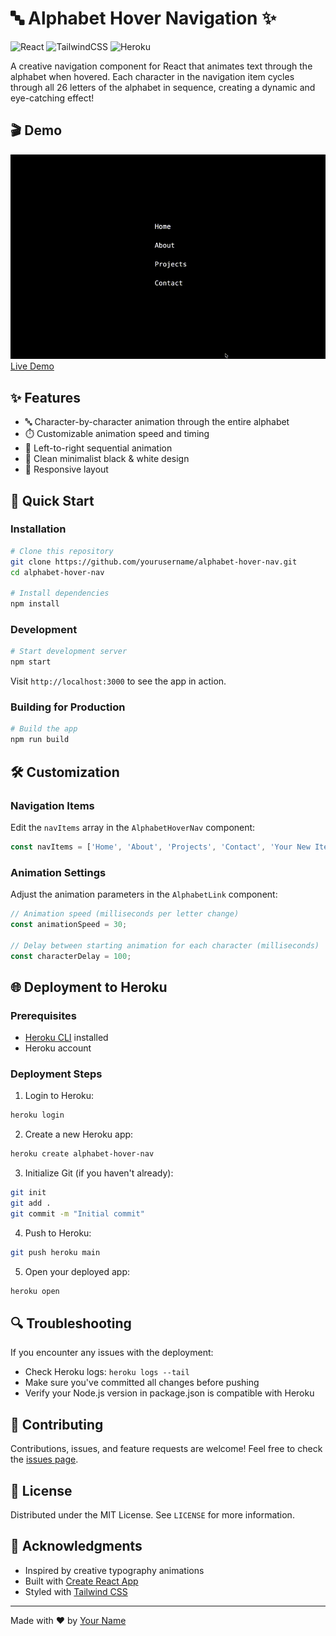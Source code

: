 # 🔤 Alphabet Hover Navigation ✨

![React](https://img.shields.io/badge/React-20232A?style=for-the-badge&logo=react&logoColor=61DAFB)
![TailwindCSS](https://img.shields.io/badge/Tailwind_CSS-38B2AC?style=for-the-badge&logo=tailwind-css&logoColor=white)
![Heroku](https://img.shields.io/badge/Heroku-430098?style=for-the-badge&logo=heroku&logoColor=white)

A creative navigation component for React that animates text through the alphabet when hovered. Each character in the navigation item cycles through all 26 letters of the alphabet in sequence, creating a dynamic and eye-catching effect!

## 🎬 Demo

![Alphabet Hover Navigation Demo](./assets/alpha-nav.gif)
[Live Demo](https://alphabet-hover-nav-a113146cee37.herokuapp.com/)

## ✨ Features

- 🔤 Character-by-character animation through the entire alphabet
- ⏱️ Customizable animation speed and timing
- 🔄 Left-to-right sequential animation
- 🎨 Clean minimalist black & white design
- 📱 Responsive layout

## 🚀 Quick Start

### Installation

```bash
# Clone this repository
git clone https://github.com/yourusername/alphabet-hover-nav.git
cd alphabet-hover-nav

# Install dependencies
npm install
```

### Development

```bash
# Start development server
npm start
```

Visit `http://localhost:3000` to see the app in action.

### Building for Production

```bash
# Build the app
npm run build
```

## 🛠️ Customization

### Navigation Items

Edit the `navItems` array in the `AlphabetHoverNav` component:

```jsx
const navItems = ['Home', 'About', 'Projects', 'Contact', 'Your New Item'];
```

### Animation Settings

Adjust the animation parameters in the `AlphabetLink` component:

```jsx
// Animation speed (milliseconds per letter change)
const animationSpeed = 30; 

// Delay between starting animation for each character (milliseconds)
const characterDelay = 100; 
```

## 🌐 Deployment to Heroku

### Prerequisites

- [Heroku CLI](https://devcenter.heroku.com/articles/heroku-cli) installed
- Heroku account

### Deployment Steps

1. Login to Heroku:

```bash
heroku login
```

2. Create a new Heroku app:

```bash
heroku create alphabet-hover-nav
```

3. Initialize Git (if you haven't already):

```bash
git init
git add .
git commit -m "Initial commit"
```

4. Push to Heroku:

```bash
git push heroku main
```

5. Open your deployed app:

```bash
heroku open
```

## 🔍 Troubleshooting

If you encounter any issues with the deployment:

- Check Heroku logs: `heroku logs --tail`
- Make sure you've committed all changes before pushing
- Verify your Node.js version in package.json is compatible with Heroku

## 🤝 Contributing

Contributions, issues, and feature requests are welcome! Feel free to check the [issues page](#).

## 📝 License

Distributed under the MIT License. See `LICENSE` for more information.

## 🙏 Acknowledgments

- Inspired by creative typography animations
- Built with [Create React App](https://create-react-app.dev/)
- Styled with [Tailwind CSS](https://tailwindcss.com/)

---

Made with ❤️ by [Your Name](#)